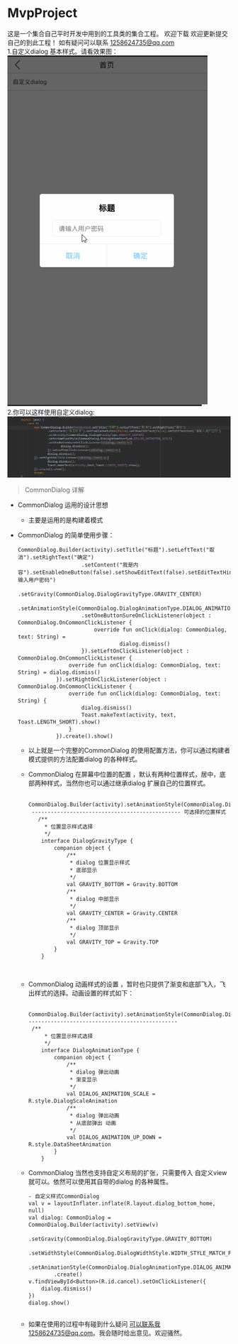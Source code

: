 # MvpProject
这是一个集合自己平时开发中用到的工具类的集合工程。
欢迎下载
欢迎更新提交自己的到此工程！
如有疑问可以联系 1258624735@qq.com 
<br /> 
1.自定义dialog 基本样式。请看效果图：
<br /> 
![image](https://github.com/g1258624735/MvpProject/blob/master/app/src/main/assets/xixi.gif)
<br /> 
2.你可以这样使用自定义dialog:
<br /> 
![image](https://github.com/g1258624735/MvpProject/blob/master/app/src/main/assets/1.png)
> CommonDialog 详解

- CommonDialog 运用的设计思想

  - 主要是运用的是构建着模式

- CommonDialog 的简单使用步骤：

  ```
  CommonDialog.Builder(activity).setTitle("标题").setLeftText("取消").setRightText("确定")
                      .setContent("我是内容").setEnableOneButton(false).setShowEditText(false).setEditTextHint("请输入用户密码")
                      .setGravity(CommonDialog.DialogGravityType.GRAVITY_CENTER)
                      .setAnimationStyle(CommonDialog.DialogAnimationType.DIALOG_ANIMATION_SCALE)
                      .setOneButtonSureOnClickListener(object : CommonDialog.OnCommonClickListener {
                          override fun onClick(dialog: CommonDialog, text: String) =
                                  dialog.dismiss()
                      }).setLeftOnClickListener(object : CommonDialog.OnCommonClickListener {
                  override fun onClick(dialog: CommonDialog, text: String) = dialog.dismiss()
              }).setRightOnClickListener(object : CommonDialog.OnCommonClickListener {
                  override fun onClick(dialog: CommonDialog, text: String) {
                      dialog.dismiss()
                      Toast.makeText(activity, text, Toast.LENGTH_SHORT).show()
                  }
              }).create().show()
  ```

  - 以上就是一个完整的CommonDialog 的使用配置方法，你可以通过构建者模式提供的方法配置dialog 的各种样式。

  - CommonDialog  在屏幕中位置的配置 ，默认有两种位置样式，居中，底部两种样式，当然你也可以通过继承dialog 扩展自己的位置样式。

    ```
     CommonDialog.Builder(activity).setAnimationStyle(CommonDialog.DialogAnimationType.DIALOG_ANIMATION_SCALE)
     ----------------------------------------------- 可选择的位置样式
       /**
         * 位置显示样式选择
         */
        interface DialogGravityType {
            companion object {
                /**
                 * dialog 位置显示样式
                 * 底部显示
                 */
                val GRAVITY_BOTTOM = Gravity.BOTTOM
                /**
                 * dialog 中部显示
                 */
                val GRAVITY_CENTER = Gravity.CENTER
                /**
                 * dialog 顶部显示
                 */
                val GRAVITY_TOP = Gravity.TOP
            }
        }
    ```

    ​

  - CommonDialog  动画样式的设置 ，暂时也只提供了渐变和底部飞入，飞出样式的选择。动画设置的样式如下：

    ```
     CommonDialog.Builder(activity).setAnimationStyle(CommonDialog.DialogAnimationType.DIALOG_ANIMATION_SCALE)
    -----------------------------------------------
     /**
         * 位置显示样式选择
         */
        interface DialogAnimationType {
            companion object {
                /**
                 * dialog 弹出动画
                 * 渐变显示
                 */
                val DIALOG_ANIMATION_SCALE = R.style.DialogScaleAnimation
                /**
                 * dialog 弹出动画
                 * 从底部弹出 动画
                 */
                val DIALOG_ANIMATION_UP_DOWN = R.style.DataSheetAnimation
            }
        }

    ```

  - CommonDialog   当然也支持自定义布局的扩张，只需要传入 自定义view 就可以。依然可以使用其自带的dialog 的各种属性。

    ```
    - 自定义样式CommonDialog   
    val v = layoutInflater.inflate(R.layout.dialog_bottom_home, null)
    val dialog: CommonDialog = CommonDialog.Builder(activity).setView(v)
            .setGravity(CommonDialog.DialogGravityType.GRAVITY_BOTTOM)
            .setWidthStyle(CommonDialog.DialogWidthStyle.WIDTH_STYLE_MATCH_PARENT)
            .setAnimationStyle(CommonDialog.DialogAnimationType.DIALOG_ANIMATION_UP_DOWN)
            .create()
    v.findViewById<Button>(R.id.cancel).setOnClickListener({
        dialog.dismiss()
    })
    dialog.show()


    ```

  - 如果在使用的过程中有碰到什么疑问 可以联系我1258624735@qq.com。我会随时给出意见。欢迎骚然。

